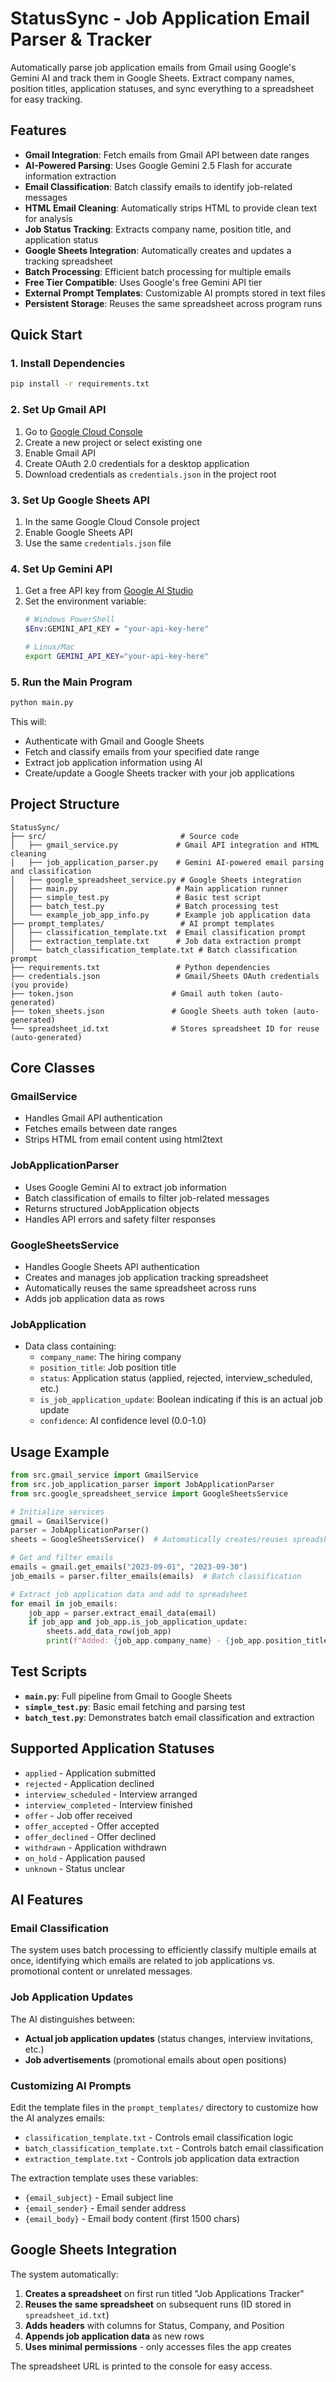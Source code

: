 # StatusSync - Job Application Email Parser & Tracker

Automatically parse job application emails from Gmail using Google's Gemini AI and track them in Google Sheets. Extract company names, position titles, application statuses, and sync everything to a spreadsheet for easy tracking.

## Features

- **Gmail Integration**: Fetch emails from Gmail API between date ranges
- **AI-Powered Parsing**: Uses Google Gemini 2.5 Flash for accurate information extraction
- **Email Classification**: Batch classify emails to identify job-related messages
- **HTML Email Cleaning**: Automatically strips HTML to provide clean text for analysis
- **Job Status Tracking**: Extracts company name, position title, and application status
- **Google Sheets Integration**: Automatically creates and updates a tracking spreadsheet
- **Batch Processing**: Efficient batch processing for multiple emails
- **Free Tier Compatible**: Uses Google's free Gemini API tier
- **External Prompt Templates**: Customizable AI prompts stored in text files
- **Persistent Storage**: Reuses the same spreadsheet across program runs

## Quick Start

### 1. Install Dependencies

```bash
pip install -r requirements.txt
```

### 2. Set Up Gmail API

1. Go to [Google Cloud Console](https://console.cloud.google.com/)
2. Create a new project or select existing one
3. Enable Gmail API
4. Create OAuth 2.0 credentials for a desktop application
5. Download credentials as `credentials.json` in the project root

### 3. Set Up Google Sheets API

1. In the same Google Cloud Console project
2. Enable Google Sheets API
3. Use the same `credentials.json` file

### 4. Set Up Gemini API

1. Get a free API key from [Google AI Studio](https://makersuite.google.com/app/apikey)
2. Set the environment variable:
   ```bash
   # Windows PowerShell
   $Env:GEMINI_API_KEY = "your-api-key-here"
   
   # Linux/Mac
   export GEMINI_API_KEY="your-api-key-here"
   ```

### 5. Run the Main Program

```bash
python main.py
```

This will:
- Authenticate with Gmail and Google Sheets
- Fetch and classify emails from your specified date range
- Extract job application information using AI
- Create/update a Google Sheets tracker with your job applications
## Project Structure

```
StatusSync/
├── src/                              # Source code
│   ├── gmail_service.py             # Gmail API integration and HTML cleaning
│   ├── job_application_parser.py    # Gemini AI-powered email parsing and classification
│   ├── google_spreadsheet_service.py # Google Sheets integration
│   ├── main.py                      # Main application runner
│   ├── simple_test.py               # Basic test script
│   ├── batch_test.py                # Batch processing test
│   └── example_job_app_info.py      # Example job application data
├── prompt_templates/                 # AI prompt templates
│   ├── classification_template.txt  # Email classification prompt
│   ├── extraction_template.txt      # Job data extraction prompt
│   └── batch_classification_template.txt # Batch classification prompt
├── requirements.txt                 # Python dependencies
├── credentials.json                 # Gmail/Sheets OAuth credentials (you provide)
├── token.json                      # Gmail auth token (auto-generated)
├── token_sheets.json               # Google Sheets auth token (auto-generated)
└── spreadsheet_id.txt              # Stores spreadsheet ID for reuse (auto-generated)
```

## Core Classes

### GmailService
- Handles Gmail API authentication
- Fetches emails between date ranges
- Strips HTML from email content using html2text

### JobApplicationParser
- Uses Google Gemini AI to extract job information
- Batch classification of emails to filter job-related messages
- Returns structured JobApplication objects
- Handles API errors and safety filter responses

### GoogleSheetsService
- Handles Google Sheets API authentication
- Creates and manages job application tracking spreadsheet
- Automatically reuses the same spreadsheet across runs
- Adds job application data as rows

### JobApplication
- Data class containing:
  - `company_name`: The hiring company
  - `position_title`: Job position title  
  - `status`: Application status (applied, rejected, interview_scheduled, etc.)
  - `is_job_application_update`: Boolean indicating if this is an actual job update
  - `confidence`: AI confidence level (0.0-1.0)

## Usage Example

```python
from src.gmail_service import GmailService
from src.job_application_parser import JobApplicationParser
from src.google_spreadsheet_service import GoogleSheetsService

# Initialize services
gmail = GmailService()
parser = JobApplicationParser()
sheets = GoogleSheetsService()  # Automatically creates/reuses spreadsheet

# Get and filter emails
emails = gmail.get_emails("2023-09-01", "2023-09-30")
job_emails = parser.filter_emails(emails)  # Batch classification

# Extract job application data and add to spreadsheet
for email in job_emails:
    job_app = parser.extract_email_data(email)
    if job_app and job_app.is_job_application_update:
        sheets.add_data_row(job_app)
        print(f"Added: {job_app.company_name} - {job_app.position_title}")
```

## Test Scripts

- **`main.py`**: Full pipeline from Gmail to Google Sheets
- **`simple_test.py`**: Basic email fetching and parsing test
- **`batch_test.py`**: Demonstrates batch email classification and extraction

## Supported Application Statuses

- `applied` - Application submitted
- `rejected` - Application declined
- `interview_scheduled` - Interview arranged
- `interview_completed` - Interview finished
- `offer` - Job offer received
- `offer_accepted` - Offer accepted
- `offer_declined` - Offer declined
- `withdrawn` - Application withdrawn
- `on_hold` - Application paused
- `unknown` - Status unclear

## AI Features

### Email Classification
The system uses batch processing to efficiently classify multiple emails at once, identifying which emails are related to job applications vs. promotional content or unrelated messages.

### Job Application Updates
The AI distinguishes between:
- **Actual job application updates** (status changes, interview invitations, etc.)
- **Job advertisements** (promotional emails about open positions)

### Customizing AI Prompts

Edit the template files in the `prompt_templates/` directory to customize how the AI analyzes emails:
- `classification_template.txt` - Controls email classification logic
- `batch_classification_template.txt` - Controls batch email classification
- `extraction_template.txt` - Controls job application data extraction

The extraction template uses these variables:
- `{email_subject}` - Email subject line
- `{email_sender}` - Email sender address
- `{email_body}` - Email body content (first 1500 chars)

## Google Sheets Integration

The system automatically:
1. **Creates a spreadsheet** on first run titled "Job Applications Tracker"
2. **Reuses the same spreadsheet** on subsequent runs (ID stored in `spreadsheet_id.txt`)
3. **Adds headers** with columns for Status, Company, and Position
4. **Appends job application data** as new rows
5. **Uses minimal permissions** - only accesses files the app creates

The spreadsheet URL is printed to the console for easy access.